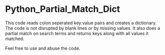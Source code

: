 # Python_Partial_Match_Dict
This code reads colon seperated key:value pairs and creates a dictionary. 
The code is not disrupted by blank lines or by missing values. 
It also does a partial match on search terms and returns keys along with 
all values it matched.

Feel free to use and abuse the code.
